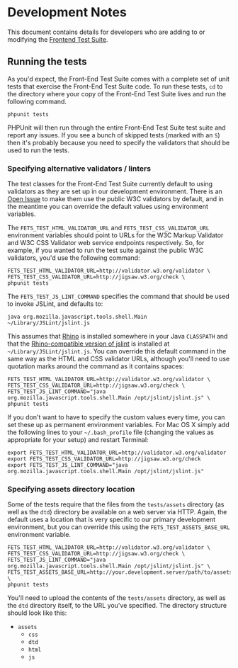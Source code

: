 # Development Notes

This document contains details for developers who are adding to or modifying the [Frontend Test Suite][fts].

[fts]: http://github.com/NeilCrosby/frontend-test-suite/tree


## Running the tests

As you'd expect, the Front-End Test Suite comes with a complete set of unit tests that exercise the Front-End Test Suite code. To run these tests, `cd` to the directory where your copy of the Front-End Test Suite lives and run the following command.

    phpunit tests

PHPUnit will then run through the entire Front-End Test Suite test suite and report any issues. If you see a bunch of skipped tests (marked with an `S`) then it's probably because you need to specify the validators that should be used to run the tests.

### Specifying alternative validators / linters

The test classes for the Front-End Test Suite currently default to using validators as they are set up in our development environment. There is an [Open Issue][gh-2] to make them use the public W3C validators by default, and in the meantime you can override the default values using environment variables.

[gh-2]: http://github.com/NeilCrosby/frontend-test-suite/issues/#issue/2

The `FETS_TEST_HTML_VALIDATOR_URL` and `FETS_TEST_CSS_VALIDATOR_URL` environment variables should point to URLs for the W3C Markup Validator and W3C CSS Validator web service endpoints respectively. So, for example, if you wanted to run the test suite against the public W3C validators, you'd use the following command:

    FETS_TEST_HTML_VALIDATOR_URL=http://validator.w3.org/validator \
    FETS_TEST_CSS_VALIDATOR_URL=http://jigsaw.w3.org/check \
    phpunit tests

The `FETS_TEST_JS_LINT_COMMAND` specifies the command that should be used to invoke JSLint, and defaults to:

    java org.mozilla.javascript.tools.shell.Main ~/Library/JSLint/jslint.js

This assumes that [Rhino][rhino] is installed somewhere in your Java `CLASSPATH` and that the [Rhino-compatible version of jslint][jslint-rhino] is installed at `~/Library/JSLint/jslint.js`. You can override this default command in the same way as the HTML and CSS validator URLs, although you'll need to use quotation marks around the command as it contains spaces:

[rhino]: http://www.mozilla.org/rhino/
[jslint-rhino]: http://www.jslint.com/rhino/index.html

    FETS_TEST_HTML_VALIDATOR_URL=http://validator.w3.org/validator \
    FETS_TEST_CSS_VALIDATOR_URL=http://jigsaw.w3.org/check \
    FETS_TEST_JS_LINT_COMMAND="java org.mozilla.javascript.tools.shell.Main /opt/jslint/jslint.js" \
    phpunit tests

If you don't want to have to specify the custom values every time, you can set these up as permanent environment variables. For Mac OS X simply add the following lines to your `~/.bash_profile` file (changing the values as appropriate for your setup) and restart Terminal:

    export FETS_TEST_HTML_VALIDATOR_URL=http://validator.w3.org/validator
    export FETS_TEST_CSS_VALIDATOR_URL=http://jigsaw.w3.org/check
    export FETS_TEST_JS_LINT_COMMAND="java org.mozilla.javascript.tools.shell.Main /opt/jslint/jslint.js"
    
### Specifying assets directory location

Some of the tests require that the files from the `tests/assets` directory (as well as the `dtd`) directory be available on a web server via HTTP. Again, the default uses a location that is very specific to our primary development environment, but you can override this using the `FETS_TEST_ASSETS_BASE_URL` environment variable.

    FETS_TEST_HTML_VALIDATOR_URL=http://validator.w3.org/validator \
    FETS_TEST_CSS_VALIDATOR_URL=http://jigsaw.w3.org/check \
    FETS_TEST_JS_LINT_COMMAND="java org.mozilla.javascript.tools.shell.Main /opt/jslint/jslint.js" \
    FETS_TEST_ASSETS_BASE_URL=http://your.development.server/path/to/assets \
    phpunit tests

You'll need to upload the contents of the `tests/assets` directory, as well as the `dtd` directory itself, to the URL you've specified. The directory structure should look like this:

- `assets`
   - `css`
   - `dtd`
   - `html`
   - `js`